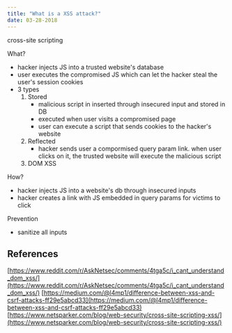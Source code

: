 ```yaml
---
title: "What is a XSS attack?"
date: 03-28-2018
---
```


cross-site scripting

What?
- hacker injects JS into a trusted website's database
- user executes the compromised JS which can let the hacker steal the user's session cookies
- 3 types
    1. Stored
       - malicious script in inserted through insecured input and stored in DB
       - executed when user visits a compromised page
       - user can execute a script that sends cookies to the hacker's website
    2. Reflected
       - hacker sends user a compormised query param link. when user clicks on it, the trusted website will execute the malicious script
    3. DOM XSS

How?
- hacker injects JS into a website's db through insecured inputs
- hacker creates a link with JS embedded in query params for victims to click

Prevention
- sanitize all inputs

## References

[https://www.reddit.com/r/AskNetsec/comments/4tga5c/i_cant_understand_dom_xss/](https://www.reddit.com/r/AskNetsec/comments/4tga5c/i_cant_understand_dom_xss/)
[https://medium.com/@l4mp1/difference-between-xss-and-csrf-attacks-ff29e5abcd33](https://medium.com/@l4mp1/difference-between-xss-and-csrf-attacks-ff29e5abcd33)
[https://www.netsparker.com/blog/web-security/cross-site-scripting-xss/](https://www.netsparker.com/blog/web-security/cross-site-scripting-xss/)